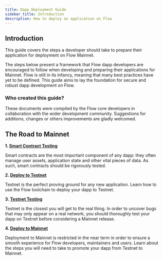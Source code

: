 ```yaml
---
title: Dapp Deployment Guide
sidebar_title: Introduction
description: How to deploy an application on Flow
---
```


## Introduction

This guide covers the steps a developer should take to prepare their application for deployment
on Flow Mainnet.

The steps below present a framework that Flow dapp developers are encouraged to follow
when developing and preparing their applications for Mainnet. 
Flow is still in its infancy, meaning that many best practices have yet to be defined. 
This guide aims to lay the foundation for secure and robust dapp development on Flow.

### Who created this guide?

These documents were compiled by the Flow core developers in collaboration with the wider development community. 
Suggestions for additions, changes or others improvements are gladly welcomed.

## The Road to Mainnet

**1. [Smart Contract Testing](../contract-testing)**

Smart contracts are the most important component of any dapp: 
they often manage user assets, application state and other vital pieces of data.
As such, smart contracts should be rigorously tested.

**2. [Deploy to Testnet](../testnet-deployment)**

Testnet is the perfect proving ground for any new application.
Learn how to use the Flow toolchain to deploy your dapp to Testnet.

**3. [Testnet Testing](../testnet-testing)**

Testnet is the closest you will get to the real thing.
In order to uncover bugs that may only appear on a real network,
you should thoroughly test your dapp on Testnet before considering a Mainnet release.

**4. [Deploy to Mainnet](../mainnet-deployment)**

Deployment to Mainnet is restricted in the near term in order to ensure
a smooth experience for Flow developers, maintainers and users.
Learn about the steps you will need to take to promote your dapp from Testnet to Mainnet.
